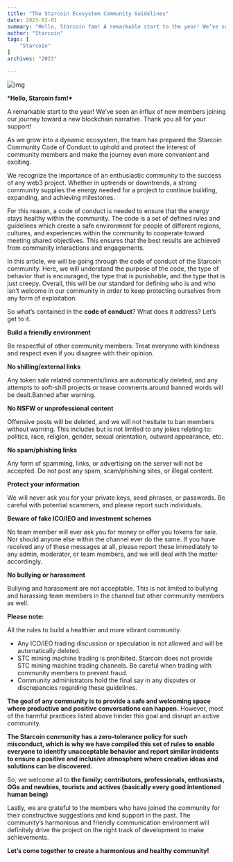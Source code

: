 ```yaml
---
title: "The Starcoin Ecosystem Community Guidelines"
date: 2023-02-01
summary: "Hello, Starcoin fam! A remarkable start to the year! We’ve seen an influx of new members joining our journey toward a new blockchain narrative. Thank you all for your support! As we grow into a dynamic..."
author: "Starcoin"
tags: [
    "Starcoin"
]
archives: "2023"

---
```



![img](https://miro.medium.com/max/1400/1*pQNl3F8g4txfO1gxK6pcjw.jpeg)

***Hello, Starcoin fam!\***

A remarkable start to the year! We’ve seen an influx of new members joining our journey toward a new blockchain narrative. Thank you all for your support!

As we grow into a dynamic ecosystem, the team has prepared the Starcoin Community Code of Conduct to uphold and protect the interest of community members and make the journey even more convenient and exciting.

We recognize the importance of an enthusiastic community to the success of any web3 project. Whether in uptrends or downtrends, a strong community supplies the energy needed for a project to continue building, expanding, and achieving milestones.

For this reason, a code of conduct is needed to ensure that the energy stays healthy within the community. The code is a set of defined rules and guidelines which create a safe environment for people of different regions, cultures, and experiences within the community to cooperate toward meeting shared objectives. This ensures that the best results are achieved from community interactions and engagements.

In this article, we will be going through the code of conduct of the Starcoin community. Here, we will understand the purpose of the code, the type of behavior that is encouraged, the type that is punishable, and the type that is just creepy. Overall, this will be our standard for defining who is and who isn’t welcome in our community in order to keep protecting ourselves from any form of exploitation.

So what’s contained in the **code of conduct**? What does it address? Let’s get to it.

**Build a friendly environment**

Be respectful of other community members. Treat everyone with kindness and respect even if you disagree with their opinion.

**No shilling/external links**

Any token sale related comments/links are automatically deleted, and any attempts to soft-shill projects or tease comments around banned words will be dealt.Banned after warning.

**No NSFW or unprofessional content**

Offensive posts will be deleted, and we will not hesitate to ban members without warning. This includes but is not limited to any jokes relating to: politics, race, religion, gender, sexual orientation, outward appearance, etc.

**No spam/phishing links**

Any form of spamming, links, or advertising on the server will not be accepted. Do not post any spam, scam/phishing sites, or illegal content.

**Protect your information**

We will never ask you for your private keys, seed phrases, or passwords. Be careful with potential scammers, and please report such individuals.

**Beware of fake ICO/IEO and investment schemes**

No team member will ever ask you for money or offer you tokens for sale. Nor should anyone else within the channel ever do the same. If you have received any of these messages at all, please report these immediately to any admin, moderator, or team members, and we will deal with the matter accordingly.

**No bullying or harassment**

Bullying and harassment are not acceptable. This is not limited to bullying and harassing team members in the channel but other community members as well.

**Please note:**

All the rules to build a healthier and more vibrant community.

- Any ICO/IEO trading discussion or speculation is not allowed and will be automatically deleted.
- STC mining machine trading is prohibited. Starcoin does not provide STC mining machine trading channels. Be careful when trading with community members to prevent fraud.
- Community administrators hold the final say in any disputes or discrepancies regarding these guidelines.

**The goal of any community is to provide a safe and welcoming space where productive and positive conversations can happen.** However, most of the harmful practices listed above hinder this goal and disrupt an active community.

**The Starcoin community has a zero-tolerance policy for such misconduct, which is why we have compiled this set of rules to enable everyone to identify unacceptable behavior and report similar incidents to ensure a positive and inclusive atmosphere where creative ideas and solutions can be discovered.**

So, we welcome all to **the family; contributors, professionals, enthusiasts, OGs and newbies, tourists and actives (basically every good intentioned human being)**

Lastly, we are grateful to the members who have joined the community for their constructive suggestions and kind support in the past. The community’s harmonious and friendly communication environment will definitely drive the project on the right track of development to make achievements.

**Let’s come together to create a harmonious and healthy community!**
